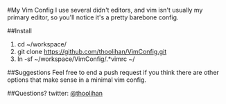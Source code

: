 #My Vim Config
I use several didn't editors, and vim isn't usually my primary editor, so you'll notice it's a pretty barebone config.

##Install
1. cd ~/workspace/
2. git clone https://github.com/thoolihan/VimConfig.git
3. ln -sf ~/workspace/VimConfig/.*vimrc ~/

##Suggestions
Feel free to end a push request if you think there are other options that make sense in a minimal vim config.

##Questions?
twitter: [@thoolihan](http://twitter.com/thoolihan)
